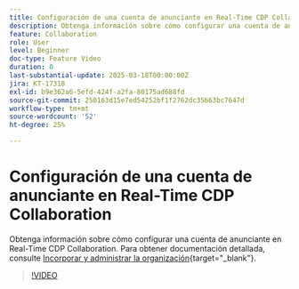 ```yaml
---
title: Configuración de una cuenta de anunciante en Real-Time CDP Collaboration
description: Obtenga información sobre cómo configurar una cuenta de anunciante (organización) en Real-Time CDP Collaboration.
feature: Collaboration
role: User
level: Beginner
doc-type: Feature Video
duration: 0
last-substantial-update: 2025-03-18T00:00:00Z
jira: KT-17318
exl-id: b9e362a6-5efd-424f-a2fa-80175ad688fd
source-git-commit: 250163d15e7ed54252bf1f2762dc35663bc7647d
workflow-type: tm+mt
source-wordcount: '52'
ht-degree: 25%

---
```


# Configuración de una cuenta de anunciante en Real-Time CDP Collaboration

Obtenga información sobre cómo configurar una cuenta de anunciante en Real-Time CDP Collaboration. Para obtener documentación detallada, consulte [Incorporar y administrar la organización](https://experienceleague.adobe.com/en/docs/real-time-cdp-collaboration/using/setup/onboard-organization){target="_blank"}.

>[!VIDEO](https://video.tv.adobe.com/v/3452264/?learn=on&enablevpops)
